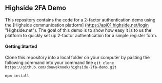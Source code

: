 ## Highside 2FA Demo
This repository contains the code for a 2-factor authentication demo using the [Highside communication platform] (https://api01.highside.net/login "Highside.net"). The goal of this demo is to show how easy it is to us the platform to quickly set up 2-factor authentication for a simple register form. 

#### Getting Started ####
Clone this repository into a local folder on your computer by pasting the following command into your command line
`git clone https://github.com/douweknook/highside-2fa-demo.git`


`npm install`

